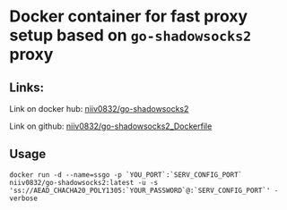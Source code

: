 # Docker container for fast proxy setup based on `go-shadowsocks2` proxy

## Links:
Link on docker hub: <a href="https://hub.docker.com/r/niiv0832/go-shadowsocks2">niiv0832/go-shadowsocks2</a>

Link on github: <a href="https://www.github.com/niiv0832/go-shadowsocks2_Dockerfile">niiv0832/go-shadowsocks2_Dockerfile</a>

## Usage

```shell
docker run -d --name=ssgo -p `YOU_PORT`:`SERV_CONFIG_PORT` niiv0832/go-shadowsocks2:latest -u -s 'ss://AEAD_CHACHA20_POLY1305:`YOUR_PASSWORD`@:`SERV_CONFIG_PORT`' -verbose
```
